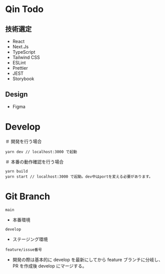 # Qin Todo

## 技術選定

- React
- Next.Js
- TypeScript
- Tailwind CSS
- ESLint
- Prettier
- JEST
- Storybook

## Design

- Figma

# Develop

＃ 開発を行う場合

```
yarn dev // localhost:3000 で起動
```

＃ 本番の動作確認を行う場合

```
yarn build
yarn start // localhost:3000 で起動。dev中はportを変える必要があります。
```

# Git Branch

```
main
```

- 本番環境

```
develop
```

- ステージング環境

```
feature/issue番号
```

- 開発の際は基本的に develop を最新にしてから feature ブランチに分岐し、PR を作成後 develop にマージする。
